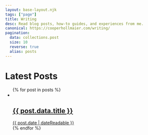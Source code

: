 ```yaml
---
layout: base-layout.njk
tags: ["page"]
title: Writing
desc: Read blog posts, how-to guides, and experiences from me.
canonical: https://cooperhollmaier.com/writing/
pagination:
  data: collections.post
  size: 10
  reverse: true
  alias: posts
---
```


# Latest Posts

<ul class="cards">
{% for post in posts %}

<li class="card">
    <a class="none"href="{{ post.data.canonical}}">
    <img alt="" src="{{ post.data.hero}}"/>
    <div class="text">
        <h2 class="post__title__list">{{ post.data.title }}</h3>
        <time class="card__date" datetime="{{ post.date | dateIso }}">{{ post.date | dateReadable }}</time>
      </div>
    </a>
  </li>
{% endfor %}
</section>
